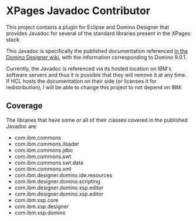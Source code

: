 # XPages Javadoc Contributor

This project contains a plugin for Eclipse and Domino Designer that provides Javadoc for several of the standard libraries present in the XPages stack.

This Javadoc is specifically the published documentation referenced [in the Domino Designer wiki](https://ds_infolib.hcltechsw.com/ldd/ddwiki.nsf/dx/Domino_Designer_Extensibility_APIs_Javadoc_9.0.1), with the information corresponding to Domino 9.0.1.

Currently, the Javadoc is referenced via its hosted location on IBM's software servers and thus it is possible that they will remove it at any time. If HCL hosts the documentation on their side (or licenses it for redistribution), I will be able to change this project to not depend on IBM.

## Coverage

The libraries that have some or all of their classes covered in the published Javadoc are:

- com.ibm.commons
- com.ibm.commons.iloader
- com.ibm.commons.jdbc
- com.ibm.commons.swt
- com.ibm.commons.swt.data
- com.ibm.commons.xml
- com.ibm.designer.domino.ide.resources
- com.ibm.designer.domino.scripting
- com.ibm.designer.domino.xsp.editor
- com.ibm.designer.domino.xsp.editor
- com.ibm.xsp.core
- com.ibm.xsp.designer
- com.ibm.xsp.domino